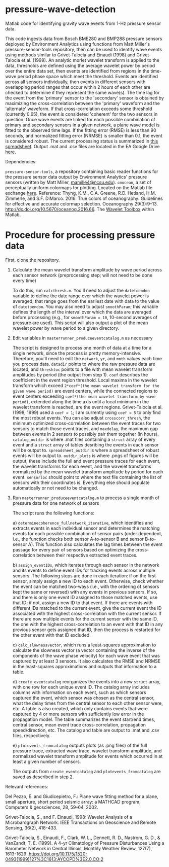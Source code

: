 # pressure-wave-detection
Matlab code for identifying gravity wave events from 1-Hz pressure sensor data.

This code ingests data from Bosch BME280 and BMP288 pressure sensors deployed by Environment Analytics using functions from Matt Miller's pressure-sensor-tools repository, then can be used to identify wave events using methods similar to Grivet-Talocia and Einaudi (1998) and Grivet-Talocia et al. (1999). An analytic morlet wavelet transform is applied to the data, thresholds are defined using the average wavelet power by period over the entire data set, then events are identified from regions in the time-wave period phase space which meet the threshold. Events are identified across all sensors individually, then events in different sensors with overlapping period ranges that occur within 2 hours of each other are checked to determine if they represent the same wave(s). The time lag for the event from the 'primary' sensor to the 'secondary' sensor is obtained by maximizing the cross-correlation between the 'primary' waveform and the 'alternate' waveform. If that cross-correlation exceeds some threshold (currently 0.65), the event is considered 'coherent' for the two sensors in question. Once wave events are linked for each possible combination of primary and secondary sensors in a given network, a plane wave model is fitted to the observed time lags. If the fitting error (RMSE) is less than 90 seconds, and normalized fitting error (NRMSE) is smaller than 0.1, the event is considered robust. The current processing status is summarized in [this spreadsheet](https://docs.google.com/spreadsheets/d/1GArBndze9BQ7TJqtc1_c58A32tpUe7rRBVTBL-DQ6_0/edit#gid=0). Output .mat and .csv files are located in the EA Google Drive [here](https://drive.google.com/drive/folders/1RgDo4aCpBK4_25GcXLAl6MzzAEctfWeS?usp=sharing).

Dependencies:

`pressure-sensor-tools`, a repository containing basic reader functions for the pressure sensor data output by Environment Analytics' pressure sensors (written by Matt Miller, mamille4@ncsu.edu).
`cmocean`, a set of perceptually uniform colormaps for plotting. Located on the Matlab file exchange [here](https://www.mathworks.com/matlabcentral/fileexchange/57773-cmocean-perceptually-uniform-colormaps). Reference: Thyng, K.M., C.A. Greene, R.D. Hetland, H.M. Zimmerle, and S.F. DiMarco. 2016. True colors of oceanography: Guidelines for effective and accurate colormap selection. Oceanography 29(3):9–13. http://dx.doi.org/10.5670/oceanog.2016.66.
The [Wavelet Toolbox](https://www.mathworks.com/products/wavelet.html) within Matlab.

# Procedure for processing pressure data

First, clone the repository.

1. Calculate the mean wavelet transform amplitude by wave period across each sensor network (preprocessing step; will not need to be done every time)

      To do this, run `calcthresh.m`. You'll need to adjust the `datetoendon` variable to define the date range over which the wavelet power is averaged; that range goes from the earliest date with data to the value of `datetoendon`. You may also need to adjust `smoothParam`; this variable defines the length of the interval over which the data are averaged before processing (e.g., for `smoothParam = 10`, 10-second averages of pressure are used). This script will also output a plot of the mean wavelet power by wave period to a given directory.
      
2. Edit variables in `masterrunner_produceeventcatalog.m` as necessary

      The script is designed to process one month of data at a time for a single network, since the process is pretty memory-intensive. Therefore, you'll need to edit the `network`, `yr`, and `mnth` values each time you process data. `datadir` points to where the raw pressure data are located, and `threshloc` points to a file with mean wavelet transform amplitudes by period (the output from step 1). `coef` describes the coefficient in the event region threshold. Local maxima in the wavelet transform which exceed `2*coef*(the mean wavelet transform for the given wave period)` are event centers, while the connected regions to event centers exceeding `coef*(the mean wavelet transform by wave period)`, extended along the time axis until a local minimum in the wavelet transform is reached, are the event regions. Grivet-Talocia et al. (1998, 1999) used a `coef = 1`; I am currently using `coef = 5` to only find the most robust events. You can also adjust `crosscorr_thresh`, the minimum optimized cross-correlation between the event traces for two sensors to match those event traces, and `maxdelay`, the maximum gap between events in 2 sensors to possibly pair them together (in hours). `catalog_outdir` is where .mat files containing a `struct` array of every event and a `struct` array of tables desribing the events in each sensor will be output to. `spreadsheet_outdir` is where a spreadsheet of robust events will be output to. `outdir_plots` is where .pngs of figures will be output; these include the full and event pressure traces for each event, the wavelet transforms for each event, and the wavelet transforms normalized by the mean wavelet transform amplitude by period for each event. `sensorloc` should point to where the text file containing the list of sensors with their coordinates is. Everything else should populate automatically or not need to be changed.

3. Run `masterrunner_produceeventcatalog.m` to process a single month of pressure data for one network of sensors

      The script runs the following functions:

      a) `determinecoherence_fullnetwork_iterative`, which identifies and extracts events in each individual sensor and determines the matching events for each possible combination of sensor pairs (order dependent, i.e., the function checks both sensor A-to-sensor B and sensor B-to-sensor A). This function also calculates the lag times between the event passage for every pair of sensors based on optimizing the cross-correlation between their respective extracted event traces.

      b) `assign_eventIDs`, which iterates through each sensor in the network and its events to define event IDs for tracking events across multiple sensors. The following steps are done in each iteration: if on the first sensor, simply assign a new ID to each event. Otherwise, check whether the event can be matched two-ways (i.e., with the ordering of sensors kept the same or reversed) with any events in previous sensors. If so, and there is only one event ID assigned to those matched events, use that ID; if not, assign a new ID to that event. If there are events with different IDs matched to the current event, give the current event the ID associated with the highest cross-correlation with the current sensor. If there are now multiple events for the current sensor with the same ID, the one with the highest cross-correlation to an event with that ID in any previous sensor gets assigned that ID, then the process is restarted for the other event with that ID excluded.

      c) `calc_slownessvector`, which runs a least-squares approximation to calculate the slowness vector (a vector containing the inverse of the components of the wave phase velocity) for each wave event that was captured by at least 3 sensors. It also calculates the RMSE and NRMSE in the least-squares approximations and outputs that information to a table.

      d) `create_eventcatalog` reorganizes the events into a new `struct` array, with one row for each unique event ID. The catalog array includes columns with information on each event, such as which sensors captured the event, which sensor was chosen as the central sensor, what the delay times from the central sensor to each other sensor were, etc. A table is also created, which only contains events that were captured by 4 or more sensors with sufficiently low error in the propagation model. The table summarizes the event start/end times, central sensor, mean event trace cross-correlation, propagation speed/direction, etc. The catalog and table are output to .mat and .csv files, respectively.

      e) `plotevents_fromcatalog` outputs plots (as .png files) of the full pressure trace, extracted wave trace, wavelet transform amplitude, and normalized wavelet transform amplitude for events which occurred in at least a given number of sensors.

      The outputs from `create_eventcatalog` and `plotevents_fromcatalog` are saved as described in step 2.

Relevant references:

Del Pezzo, E. and Giudicepietro, F.: Plane wave fitting method for a plane, small aperture, short period seismic array: a MATHCAD program, Computers & geosciences, 28, 59–64, 2002.

Grivet-Talocia, S., and F. Einaudi, 1998: Wavelet Analysis of a Microbarograph Network. IEEE Transactions on Geoscience and Remote Sensing, 36(2), 418-433.

Grivet-Talocia, S., Einaudi, F., Clark, W. L., Dennett, R. D., Nastrom, G. D., & VanZandt, T. E. (1999). A 4-yr Climatology of Pressure Disturbances Using a Barometer Network in Central Illinois, Monthly Weather Review, 127(7), 1613-1629. https://doi.org/10.1175/1520-0493(1999)127%3C1613:AYCOPD%3E2.0.CO;2

